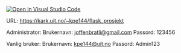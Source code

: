 [![Open in Visual Studio Code](https://classroom.github.com/assets/open-in-vscode-c66648af7eb3fe8bc4f294546bfd86ef473780cde1dea487d3c4ff354943c9ae.svg)](https://classroom.github.com/online_ide?assignment_repo_id=7596246&assignment_repo_type=AssignmentRepo)

URL: https://kark.uit.no/~kpe144/flask_prosjekt

Administrator: 
Brukernavn: joffenbratli@gmail.com
Passord: 123456

Vanlig bruker:
Brukernavn: kpe144@uit.no
Passord: Admin123

